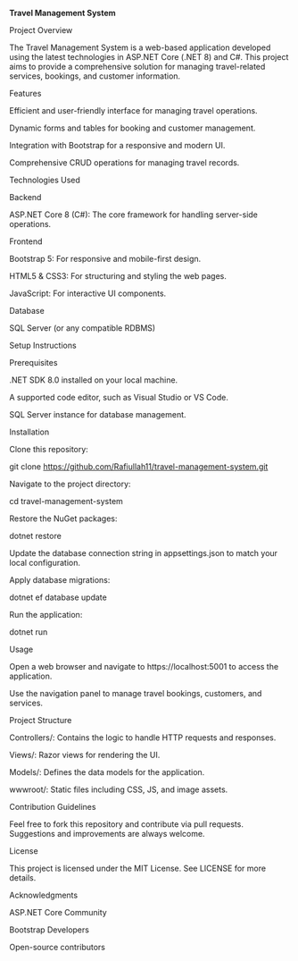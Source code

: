 **Travel Management System**

Project Overview

The Travel Management System is a web-based application developed using the latest technologies in ASP.NET Core (.NET 8) and C#. This project aims to provide a comprehensive solution for managing travel-related services, bookings, and customer information.

Features

Efficient and user-friendly interface for managing travel operations.

Dynamic forms and tables for booking and customer management.

Integration with Bootstrap for a responsive and modern UI.

Comprehensive CRUD operations for managing travel records.

Technologies Used

Backend

ASP.NET Core 8 (C#): The core framework for handling server-side operations.

Frontend

Bootstrap 5: For responsive and mobile-first design.

HTML5 & CSS3: For structuring and styling the web pages.

JavaScript: For interactive UI components.

Database

SQL Server (or any compatible RDBMS)

Setup Instructions

Prerequisites

.NET SDK 8.0 installed on your local machine.

A supported code editor, such as Visual Studio or VS Code.

SQL Server instance for database management.

Installation

Clone this repository:

git clone https://github.com/Rafiullah11/travel-management-system.git

Navigate to the project directory:

cd travel-management-system

Restore the NuGet packages:

dotnet restore

Update the database connection string in appsettings.json to match your local configuration.

Apply database migrations:

dotnet ef database update

Run the application:

dotnet run

Usage

Open a web browser and navigate to https://localhost:5001 to access the application.

Use the navigation panel to manage travel bookings, customers, and services.

Project Structure

Controllers/: Contains the logic to handle HTTP requests and responses.

Views/: Razor views for rendering the UI.

Models/: Defines the data models for the application.

wwwroot/: Static files including CSS, JS, and image assets.

Contribution Guidelines

Feel free to fork this repository and contribute via pull requests. Suggestions and improvements are always welcome.

License

This project is licensed under the MIT License. See LICENSE for more details.

Acknowledgments

ASP.NET Core Community

Bootstrap Developers

Open-source contributors

